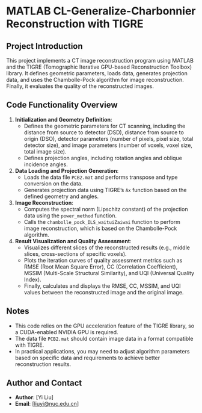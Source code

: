 # MATLAB CL-Generalize-Charbonnier Reconstruction with TIGRE

## Project Introduction
This project implements a CT image reconstruction program using MATLAB and the TIGRE (Tomographic Iterative GPU-based Reconstruction Toolbox) library. It defines geometric parameters, loads data, generates projection data, and uses the Chambolle-Pock algorithm for image reconstruction. Finally, it evaluates the quality of the reconstructed images.

## Code Functionality Overview
1. **Initialization and Geometry Definition**:
   - Defines the geometric parameters for CT scanning, including the distance from source to detector (DSD), distance from source to origin (DSO), detector parameters (number of pixels, pixel size, total detector size), and image parameters (number of voxels, voxel size, total image size).
   - Defines projection angles, including rotation angles and oblique incidence angles.
2. **Data Loading and Projection Generation**:
   - Loads the data file `PCB2.mat` and performs transpose and type conversion on the data.
   - Generates projection data using TIGRE’s `Ax` function based on the defined geometry and angles.
3. **Image Reconstruction**:
   - Computes the spectral norm (Lipschitz constant) of the projection data using the `power_method` function.
   - Calls the `chambolle_pock_ILS_waituiZaiwai` function to perform image reconstruction, which is based on the Chambolle-Pock algorithm.
4. **Result Visualization and Quality Assessment**:
   - Visualizes different slices of the reconstructed results (e.g., middle slices, cross-sections of specific voxels).
   - Plots the iteration curves of quality assessment metrics such as RMSE (Root Mean Square Error), CC (Correlation Coefficient), MSSIM (Multi-Scale Structural Similarity), and UQI (Universal Quality Index).
   - Finally, calculates and displays the RMSE, CC, MSSIM, and UQI values between the reconstructed image and the original image.

## Notes
- This code relies on the GPU acceleration feature of the TIGRE library, so a CUDA-enabled NVIDIA GPU is required.
- The data file `PCB2.mat` should contain image data in a format compatible with TIGRE.
- In practical applications, you may need to adjust algorithm parameters based on specific data and requirements to achieve better reconstruction results.

## Author and Contact
- **Author**: [Yi Liu]
- **Email**: [liuyi@nuc.edu.cn]
